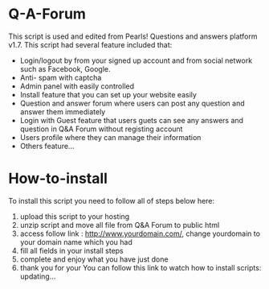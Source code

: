 # Q-A-Forum
This script is used and edited from Pearls! Questions and answers platform v1.7. 
This script had several feature included that:
 - Login/logout by from your signed up account and from social network such as Facebook, Google.
 - Anti- spam with captcha
 - Admin panel with easily controlled
 - Install feature that you can set up your website easily
 - Question and answer forum where users can post any question and answer them immediately
 - Login with Guest feature that users guets can see any answers and question in Q&A Forum without registing account
 - Users profile where they can manage their information
 - Others feature...

# How-to-install
To install this script you need to follow all of steps below here:
1. upload this script to your hosting
2. unzip script and move all file from Q&A Forum to public html
3. access follow link : http://www.yourdomain.com/, change yourdomain to your domain name which you had
4. fill all fields in your install steps
5. complete and enjoy what you have just done
6. thank you for your 
You can follow this link to watch how to install scripts: updating...
